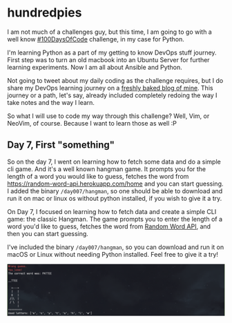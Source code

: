 # hundredpies

I am not much of a challenges guy, but this time, I am going to go with a 
well know [#100DaysOfCode](https://www.100daysofcode.com) challenge, in my case for Python.

I'm learning Python as a part of my getting to know DevOps stuff journey. First step was to 
turn an old macbook into an Ubuntu Server for further learning experiments. Now I am all about 
Ansible and Python.

Not going to tweet about my daily coding as the challenge requires, but I do share my DevOps 
learning journey on a [freshly baked blog of mine](https://charamza.substack.com). This journey 
or a path, let's say, already included completely redoing the way I take notes and the way I learn.

So what I will use to code my way through this challenge? Well, Vim, or NeoVim, of course. Because I want 
to learn those as well :P

## Day 7, First "something"

So on the day 7, I went on learning how to fetch some data and do a simple cli game. And it's a well known 
hangman game. It prompts you for the length of a word you would like to guess, fetches the word from 
https://random-word-api.herokuapp.com/home and you can start guessing. I added the binary `/day007/hangman`, 
so one should be able to download and run it on mac or linux os without python installed, if you wish to give 
it a try.

On Day 7, I focused on learning how to fetch data and create a simple CLI game: the classic Hangman. 
The game prompts you to enter the length of a word you'd like to guess, fetches the word from 
[Random Word API](https://random-word-api.herokuapp.com/home), and then you can start guessing. 

I've included the binary `/day007/hangman`, so you can download and run it on macOS or Linux without needing 
Python installed. Feel free to give it a try!

![hangman](images/hangman.png)
